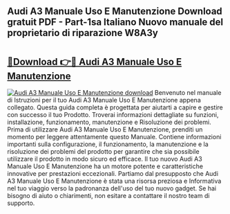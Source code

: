 ## Audi A3 Manuale Uso E Manutenzione Download gratuit PDF - Part-1sa Italiano Nuovo manuale del proprietario di riparazione W8A3y

# <h2><a href="http://dfgzzp.blite.top/?on=Audi+A3+Manuale+Uso+E+Manutenzione">🔗Download 👉🔴 Audi A3 Manuale Uso E Manutenzione</a></h2>

[![Audi A3 Manuale Uso E Manutenzione download](https://i.imgur.com/lujVjoI.png)](http://dfgzzp.blite.top/?on=Audi+A3+Manuale+Uso+E+Manutenzione)
Benvenuto nel manuale di Istruzioni per il tuo Audi A3 Manuale Uso E Manutenzione appena collegato. Questa guida completa è progettata per aiutarti a capire e gestire con successo il tuo Prodotto. Troverai informazioni dettagliate su funzioni, installazione, funzionamento, manutenzione e Risoluzione dei problemi. Prima di utilizzare Audi A3 Manuale Uso E Manutenzione, prenditi un momento per leggere attentamente questo Manuale. Contiene informazioni importanti sulla configurazione, il funzionamento, la manutenzione e la risoluzione dei problemi del prodotto per garantire che sia possibile utilizzare il prodotto in modo sicuro ed efficace. Il tuo nuovo Audi A3 Manuale Uso E Manutenzione ha un motore potente e caratteristiche innovative per prestazioni eccezionali. Partiamo dal presupposto che Audi A3 Manuale Uso E Manutenzione è stata una risorsa preziosa e Informativa nel tuo viaggio verso la padronanza dell'uso del tuo nuovo gadget. Se hai bisogno di aiuto o chiarimenti, non esitare a contattare il nostro team di supporto.
